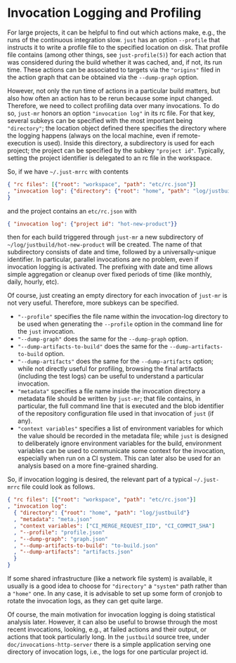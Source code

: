 # Invocation Logging and Profiling

For large projects, it can be helpful to find out which actions
make, e.g., the runs of the continuous integration slow. `just` has
an option `--profile` that instructs it to write a profile file to
the specified location on disk. That profile file contains (among
other things, see `just-profile(5)`) for each action that was
considered during the build whether it was cached, and, if not,
its run time. These actions can be associated to targets via the
`"origins"` filed in the action graph that can be obtained via the
`--dump-graph` option.

However, not only the run time of actions in a particular build
matters, but also how often an action has to be rerun because some
input changed. Therefore, we need to collect profiling data over many
invocations. To do so, `just-mr` honors an option `"invocation log"`
in its rc file. For that key, several subkeys can be specified with
the most important being `"directory"`; the location object defined
there specifies the directory where the logging happens (always on
the local machine, even if remote-execution is used). Inside this
directory, a subdirectory is used for each project; the project can
be specified by the subkey `"project id"`. Typically, setting the
project identifier is delegated to an rc file in the workspace.

So, if we have `~/.just-mrrc` with contents
``` json
{ "rc files": [{"root": "workspace", "path": "etc/rc.json"}]
, "invocation log": {"directory": {"root": "home", "path": "log/justbuild"}}
}
```
and the project contains an `etc/rc.json` with
``` json
{ "invocation log": {"project id": "hot-new-product"}}
```
then for each build triggered through `just-mr` a new subdirectory
of `~/log/justbuild/hot-new-product` will be created. The name
of that subdirectory consists of date and time, followed by a
universally-unique identifier. In particular, parallel invocations
are no problem, even if invocation logging is activated. The
prefixing with date and time allows simple aggregation or cleanup
over fixed periods of time (like monthly, daily, hourly, etc).

Of course, just creating an empty directory for each invocation
of `just-mr` is not very useful. Therefore, more subkeys can
be specified.

 - `"--profile"` specifies the file name within the invocation-log
   directory to be used when generating the `--profile` option in
   the command line for the `just` invocation.
 - `"--dump-graph"` does the same for the `--dump-graph` option.
 - `"--dump-artifacts-to-build"` does the same for the
   `--dump-artifacts-to-build` option.
 - `"--dump-artifacts"` does the same for the `--dump-artifacts`
   option; while not directly useful for profiling, browsing the
   final artifacts (including the test logs) can be useful to
   understand a particular invocation.
 - `"metadata"` specifies a file name inside the invocation directory
   a metadata file should be written by `just-mr`; that file
   contains, in particular, the full command line that is executed
   and the blob identifier of the repository configuration file
   used in that invocation of `just` (if any).
 - `"context variables"` specifies a list of environment variables
   for which the value should be recorded in the metadata file;
   while `just` is designed to deliberately ignore environment
   variables for the build, environment variables can be used to
   communicate some context for the invocation, especially when
   run on a CI system. This can later also be used for an analysis
   based on a more fine-grained sharding.

So, if invocation logging is desired, the relevant part of a typical
`~/.just-mrrc` file could look as follows.
``` json
{ "rc files": [{"root": "workspace", "path": "etc/rc.json"}]
, "invocation log":
  { "directory": {"root": "home", "path": "log/justbuild"}
  , "metadata": "meta.json"
  , "context variables": ["CI_MERGE_REQUEST_IID", "CI_COMMIT_SHA"]
  , "--profile": "profile.json"
  , "--dump-graph": "graph.json"
  , "--dump-artifacts-to-build": "to-build.json"
  , "--dump-artifacts": "artifacts.json"
  }
}
```
If some shared infrastructure (like a network file system) is
available, it usually is a good idea to choose for `"directory"`
a `"system"` path rather than a `"home"` one. In any case, it is
advisable to set up some form of cronjob to rotate the invocation
logs, as they can get quite large.

Of course, the main motivation for invocation logging is doing
statistical analysis later. However, it can also be useful to browse
through the most recent invocations, looking, e.g., at failed actions
and their output, or actions that took particularly long. In the
`justbuild` source tree, under `doc/invocations-http-server` there
is a simple application serving one directory of invocation logs,
i.e., the logs for one particular project id.
